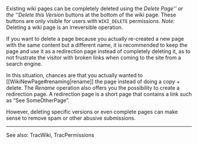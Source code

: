 Existing wiki pages can be completely deleted using the _Delete Page'' or the ''Delete this Version_ buttons at the bottom of the wiki page. These buttons are only visible for users with `WIKI_DELETE` permissions.
*Note:* Deleting a wiki page is an irreversible operation.

If you want to delete a page because you actually re-created a new page with the same content but a different name, it is recommended to keep the page and use it as a redirection page instead of completely deleting it, as to not frustrate the visitor with broken links when coming to the site from a search engine. 

In this situation, chances are that you actually wanted to [[WikiNewPage#renaming|rename]] the page instead of doing a copy + delete. 
The _Rename_ operation also offers you the possibility to create a redirection page.
A redirection page is a short page that  contains a link such as  “See SomeOtherPage”. 

However, deleting specific versions or even complete pages can make sense to remove spam or other abusive submissions.

----
See also: TracWiki, TracPermissions
